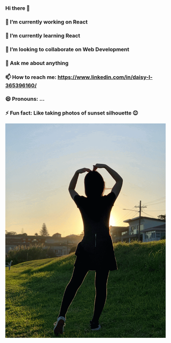 ### Hi there 👋
### 🔭 I’m currently working on React
### 🌱 I’m currently learning React
### 👯 I’m looking to collaborate on Web Development
### 💬 Ask me about anything
### 📫 How to reach me: https://www.linkedin.com/in/daisy-l-365396160/
### 😄 Pronouns: ...
### ⚡ Fun fact: Like taking photos of sunset silhouette 😊
![me](https://github.com/Daisyliu6/Daisyliu6/blob/master/me.gif)

